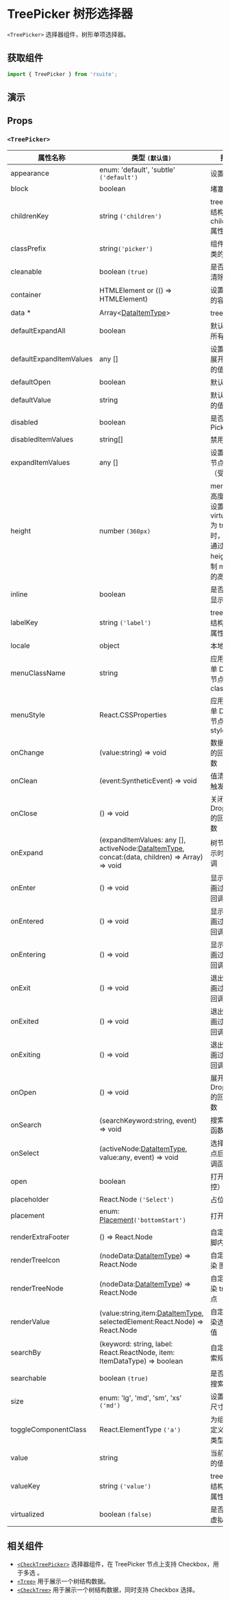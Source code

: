 # TreePicker 树形选择器

`<TreePicker>` 选择器组件，树形单项选择器。

## 获取组件

```js
import { TreePicker } from 'rsuite';
```

## 演示

<!--{demo}-->

## Props

### `<TreePicker>`

| 属性名称                | 类型 `(默认值)`                                                                                         | 描述                                                                            |
| ----------------------- | ------------------------------------------------------------------------------------------------------- | ------------------------------------------------------------------------------- |
| appearance              | enum: 'default', 'subtle' `('default')`                                                                 | 设置外观                                                                        |
| block                   | boolean                                                                                                 | 堵塞整行                                                                        |
| childrenKey             | string `('children')`                                                                                   | tree 数据结构 children 属性名称                                                 |
| classPrefix             | string`('picker')`                                                                                      | 组件 CSS 类的前缀                                                               |
| cleanable               | boolean `(true)`                                                                                        | 是否可以清除                                                                    |
| container               | HTMLElement or (() => HTMLElement)                                                                      | 设置渲染的容器                                                                  |
| data \*                 | Array&lt;[DataItemType](#types)&gt;                                                                     | tree 数据                                                                       |
| defaultExpandAll        | boolean                                                                                                 | 默认展开所有节点                                                                |
| defaultExpandItemValues | any []                                                                                                  | 设置默认展开节点的值                                                            |
| defaultOpen             | boolean                                                                                                 | 默认打开                                                                        |
| defaultValue            | string                                                                                                  | 默认选中的值                                                                    |
| disabled                | boolean                                                                                                 | 是否禁用 Picker                                                                 |
| disabledItemValues      | string[]                                                                                                | 禁用选项                                                                        |
| expandItemValues        | any []                                                                                                  | 设置展开节点的值（受控）                                                        |
| height                  | number `(360px)`                                                                                        | menu 的高度。当设置了 virtualized 为 true 时， 可以通过 height 控制 menu 的高度 |
| inline                  | boolean                                                                                                 | 是否内联显示 tree                                                               |
| labelKey                | string `('label')`                                                                                      | tree 数据结构 label 属性名称                                                    |
| locale                  | object                                                                                                  | 本地语言                                                                        |
| menuClassName           | string                                                                                                  | 应用于菜单 DOM 节点的 css class                                                 |
| menuStyle               | React.CSSProperties                                                                                     | 应用于菜单 DOM 节点的 style                                                     |
| onChange                | (value:string) => void                                                                                  | 数据改变的回调函数                                                              |
| onClean                 | (event:SyntheticEvent) => void                                                                          | 值清理时触发回调                                                                |
| onClose                 | () => void                                                                                              | 关闭 Dropdown 的回调函数                                                        |
| onExpand                | (expandItemValues: any [], activeNode:[DataItemType](#types), concat:(data, children) => Array) => void | 树节点展示时的回调                                                              |
| onEnter                 | () => void                                                                                              | 显示前动画过渡的回调函数                                                        |
| onEntered               | () => void                                                                                              | 显示后动画过渡的回调函数                                                        |
| onEntering              | () => void                                                                                              | 显示中动画过渡的回调函数                                                        |
| onExit                  | () => void                                                                                              | 退出前动画过渡的回调函数                                                        |
| onExited                | () => void                                                                                              | 退出后动画过渡的回调函数                                                        |
| onExiting               | () => void                                                                                              | 退出中动画过渡的回调函数                                                        |
| onOpen                  | () => void                                                                                              | 展开 Dropdown 的回调函数                                                        |
| onSearch                | (searchKeyword:string, event) => void                                                                   | 搜索回调函数                                                                    |
| onSelect                | (activeNode:[DataItemType](#types), value:any, event) => void                                           | 选择树节点后的回调函数                                                          |
| open                    | boolean                                                                                                 | 打开（受控）                                                                    |
| placeholder             | React.Node `('Select')`                                                                                 | 占位符                                                                          |
| placement               | enum: [Placement](#types)`('bottomStart')`                                                              | 打开位置                                                                        |
| renderExtraFooter       | () => React.Node                                                                                        | 自定义页脚内容                                                                  |
| renderTreeIcon          | (nodeData:[DataItemType](#types)) => React.Node                                                         | 自定义渲染 图标                                                                 |
| renderTreeNode          | (nodeData:[DataItemType](#types)) => React.Node                                                         | 自定义渲染 tree 节点                                                            |
| renderValue             | (value:string,item:[DataItemType](#types), selectedElement:React.Node) => React.Node                    | 自定义渲染选中的值                                                              |
| searchBy                | (keyword: string, label: React.ReactNode, item: ItemDataType) => boolean                                | 自定义搜索规则                                                                  |
| searchable              | boolean `(true)`                                                                                        | 是否可以搜索                                                                    |
| size                    | enum: 'lg', 'md', 'sm', 'xs' `('md')`                                                                   | 设置组件尺寸                                                                    |
| toggleComponentClass    | React.ElementType `('a')`                                                                               | 为组件自定义元素类型                                                            |
| value                   | string                                                                                                  | 当前选中的值                                                                    |
| valueKey                | string `('value')`                                                                                      | tree 数据结构 value 属性名称                                                    |
| virtualized             | boolean `(false)`                                                                                       | 是否开启虚拟列表                                                                |

## 相关组件

- [`<CheckTreePicker>`](./check-tree-picker) 选择器组件，在 TreePicker 节点上支持 Checkbox，用于多选 。
- [`<Tree>`](./tree) 用于展示一个树结构数据。
- [`<CheckTree>`](./check-tree) 用于展示一个树结构数据，同时支持 Checkbox 选择。
